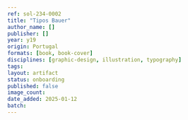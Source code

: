 ```yaml
---
ref: sol-234-0002
title: "Tipos Bauer"
author_name: []
publisher: []
year: y19
origin: Portugal
formats: [book, book-cover]
disciplines: [graphic-design, illustration, typography]
tags:
layout: artifact
status: onboarding
published: false
image_count:
date_added: 2025-01-12
batch:
---
```


